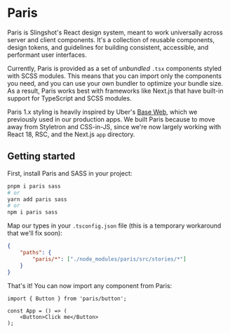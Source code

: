 # Paris

Paris is Slingshot's React design system, meant to work universally across server and client components. It's a collection of reusable components, design tokens, and guidelines for building consistent, accessible, and performant user interfaces.

Currently, Paris is provided as a set of *unbundled* `.tsx` components styled with SCSS modules. This means that you can import only the components you need, and you can use your own bundler to optimize your bundle size. As a result, Paris works best with frameworks like Next.js that have built-in support for TypeScript and SCSS modules.

Paris 1.x styling is heavily inspired by Uber's [Base Web](https://baseweb.design), which we previously used in our production apps. We built Paris because to move away from Styletron and CSS-in-JS, since we're now largely working with React 18, RSC, and the Next.js `app` directory.

## Getting started

First, install Paris and SASS in your project:

```bash
pnpm i paris sass
# or
yarn add paris sass
# or
npm i paris sass
```

Map our types in your `.tsconfig.json` file (this is a temporary workaround that we'll fix soon):
```json
{
    "paths": {
        "paris/*": ["./node_modules/paris/src/stories/*"]
    }
}
```

That's it! You can now import any component from Paris:

```tsx
import { Button } from 'paris/button';

const App = () => (
    <Button>Click me</Button>
);
```
